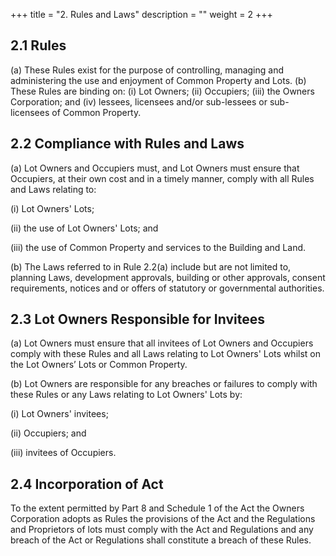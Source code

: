 +++
title = "2. Rules and Laws"
description = ""
weight = 2
+++

## 2.1	Rules	
(a)	These Rules exist for the purpose of controlling, managing and administering the use and enjoyment of Common Property and Lots.
(b)	These Rules are binding on:
 (i)	Lot Owners;
(ii)	Occupiers;
(iii)	the Owners Corporation; and
(iv)	lessees, licensees and/or sub-lessees or sub-licensees of Common Property.

## 2.2	Compliance with Rules and Laws
(a)	Lot Owners and Occupiers must, and Lot Owners must ensure that Occupiers, at their own cost and in a timely manner, comply with all Rules and Laws relating to:

(i)	Lot Owners' Lots;

(ii)	the use of Lot Owners' Lots; and

(iii)	the use of Common Property and services to the Building and Land.

(b)	The Laws referred to in Rule 2.2(a) include but are not limited to, planning Laws, development approvals, building or other approvals, consent requirements, notices and or offers of statutory or governmental authorities.

## 2.3	Lot Owners Responsible for Invitees

(a)	Lot Owners must ensure that all invitees of Lot Owners and Occupiers comply with these Rules and all Laws relating to Lot Owners' Lots whilst on the Lot Owners’ Lots or Common Property.
 
(b)	Lot Owners are responsible for any breaches or failures to comply with these Rules or any Laws relating to Lot Owners' Lots by:

(i)	Lot Owners' invitees;

(ii)	Occupiers; and

(iii)	invitees of Occupiers.

## 2.4	Incorporation of Act
To the extent permitted by Part 8 and Schedule 1 of the Act the Owners Corporation adopts as Rules the provisions of the Act and the Regulations and Proprietors of lots must comply with the Act and Regulations and any breach of the Act or Regulations shall constitute a breach of these Rules.
